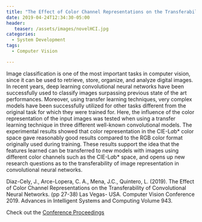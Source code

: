```yaml
---
title: "The Effect of Color Channel Representations on the Transferability of Convolutional Neural Networks"
date: 2019-04-24T12:34:30-05:00
header:
   teaser: /assets/images/novelHCI.jpg
categories:
  - System Development
tags:
  - Computer Vision

---
```

Image classification is one of the most important tasks in computer vision, since it can be used to retrieve, 
store, organize, and analyze digital images. In recent years, deep learning convolutional neural networks 
have been successfully used to classify images surpassing previous state of the art performances. 
Moreover, using transfer learning techniques, very complex models have been successfully utilized 
for other tasks different from the original task for which they were trained for. Here, the influence of the 
color representation of the input images was tested when using a transfer learning technique in three different 
well-known convolutional models. The experimental results showed that color representation in the CIE-L*a*b* 
color space gave reasonably good results compared to the RGB color format originally used during training. 
These results support the idea that the features learned can be transferred to new models with images using 
different color channels such as the CIE-L*a*b* space, and opens up new research questions as to the 
transferability of image representation in convolutional neural networks.

Diaz-Cely, J., Arce-Lopera, C. A., Mena, J.C., Quintero, L. (2019). 
The Effect of Color Channel Representations on the Transferability of Convolutional Neural Networks. 
(pp 27-38) Las Vegas- USA. 
Computer Vision Conference 2019. 
Advances in Intelligent Systems and Computing Volume 943.

Check out the [Conference Proceedings][URL] 

[URL]:  https://link.springer.com/chapter/10.1007/978-3-030-17795-9_3